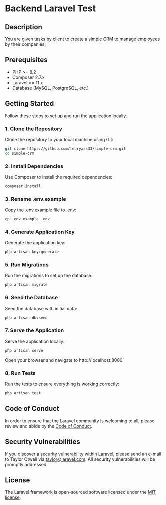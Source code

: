 # Backend Laravel Test

## Description

You are given tasks by client to create a simple CRM to manage employees by their companies.

## Prerequisites

-   PHP >= 8.2
-   Composer 2.7.x
-   Laravel >= 11.x
-   Database (MySQL, PostgreSQL, etc.)

## Getting Started

Follow these steps to set up and run the application locally.

### 1. Clone the Repository

Clone the repository to your local machine using Git:

```bash
git clone https://github.com/febryars33/simple-crm.git
cd simple-crm
```

### 2. Install Dependencies

Use Composer to install the required dependencies:

```bash
composer install
```

### 3. Rename .env.example

Copy the .env.example file to .env:

```bash
cp .env.example .env
```

### 4. Generate Application Key

Generate the application key:

```bash
php artisan key:generate
```

### 5. Run Migrations

Run the migrations to set up the database:

```bash
php artisan migrate
```

### 6. Seed the Database

Seed the database with initial data:

```bash
php artisan db:seed
```

### 7. Serve the Application

Serve the application locally:

```bash
php artisan serve
```

Open your browser and navigate to http://localhost:8000.

### 8. Run Tests

Run the tests to ensure everything is working correctly:

```bash
php artisan test
```

## Code of Conduct

In order to ensure that the Laravel community is welcoming to all, please review and abide by the [Code of Conduct](https://laravel.com/docs/contributions#code-of-conduct).

## Security Vulnerabilities

If you discover a security vulnerability within Laravel, please send an e-mail to Taylor Otwell via [taylor@laravel.com](mailto:taylor@laravel.com). All security vulnerabilities will be promptly addressed.

## License

The Laravel framework is open-sourced software licensed under the [MIT license](https://opensource.org/licenses/MIT).
